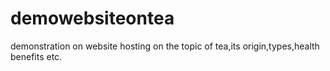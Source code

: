 # demowebsiteontea
demonstration on website hosting on the topic of tea,its origin,types,health benefits etc.
